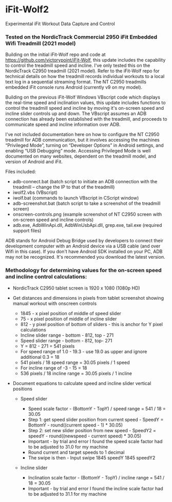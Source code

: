 # iFit-Wolf2
Experimental iFit Workout Data Capture and Control

### Tested on the NordicTrack Commercial 2950 iFit Embedded Wifi Treadmill (2021 model)

Building on the initial iFit-Wolf repo and code at https://github.com/victorypoint/iFit-Wolf, this update includes the capability to control the treadmill speed and incline. I've only tested this on the NordicTrack C2950 treadmill (2021 model). Refer to the iFit-Wolf repo for technical details on how the treadmill records individual workouts to a local text log in a sequential streaming format. The NT C2950 treadmills embedded iFit console runs Android (currently v9 on my model). 

Building on the previous iFit-Wolf Windows VBscript code which displays the real-time speed and inclination values, this update includes functions to control the treadmill speed and incline by moving it's on-screen speed and incline slider controls up and down. The VBscript assumes an ADB connection has already been established with the treadmill, and proceeds to communicate speed and incline information over ADB.

I've not included documentation here on how to configure the NT C2950 treadmill for ADB communication, but it involves accessing the machines “Privileged Mode”, turning on “Developer Options” in Android settings, and enabling “USB Debugging” mode. Accessing Privileged Mode is well documented on many websites, dependent on the treadmill model, and version of Android and iFit.

Files included:
- adb-connect.bat (batch script to initiate an ADB connection with the treadmill – change the IP to that of the treadmill)
- iwolf2.vbs (VBscript)
- iwolf.bat (commands to launch VBscript in CScript window)
- adb-screenshot.bat (batch script to take a screenshot of the treadmill screen)
- onscreen-controls.png (example screenshot of NT C2950 screen with on-screen speed and incline controls)
- adb.exe, AdbWinApi.dll, AdbWinUsbApi.dll, grep.exe, tail.exe (required support files)

ADB stands for Android Debug Bridge used by developers to connect their development computer with an Android device via a USB cable (and over Wifi in this case). If you don't have Android SDK installed on your PC, ADB may not be recognized. It's recommended you download the latest version.

### Methodology for determining values for the on-screen speed and incline control calculations:

- NordicTrack C2950 tablet screen is 1920 x 1080 (1080p HD)
     
- Get distances and dimensions in pixels from tablet screenshot showing manual workout with onscreen controls
  - 1845  - x pixel position of middle of speed slider
  - 75 - x pixel position of middle of incline slider
  - 812 - y pixel position of bottom of sliders - this is anchor for Y pixel calculations
  - Incline slider range - bottom - 812,  top - 271
  - Speed slider range - bottom - 812, top- 271
  - Y = 812 - 271 = 541 pixels
  - For speed range of 1.0 - 19.3 - use 19.0 as upper and ignore additional 0.3 = 18
  - 541 pixels / 18 speed range = 30.05 pixels / 1 speed
  - For incline range of -3 - 15 = 18
  - 536 pixels / 18 incline range = 30.05 pixels / 1 incline
       
- Document equations to calculate speed and incline slider vertical positions
   
  - Speed slider
    - Speed scale factor - (BottomY - TopY) / speed range = 541 / 18 = 30.05
    - Step 1: get speed slider position from current speed - SpeedY = BottomY - round((current speed - 1) * 30.05)
    - Step 2: set new slider position from new speed - SpeedY2 = speedY - round((newspeed - current speed) * 30.05)
    - Important - by trial and error I found the speed scale factor had to be adjusted to 31.0 for my machine
    - Round current and target speeds to 1 decimal 
    - The swipe is then - Input swipe 1845 speedY 1845 speedY2
       
  - Incline slider
    - Inclination scale factor - (BottomY - TopY) / incline range = 541 / 18 = 30.05
    - Important - by trial and error I found the incline scale factor had to be adjusted to 31.1 for my machine
